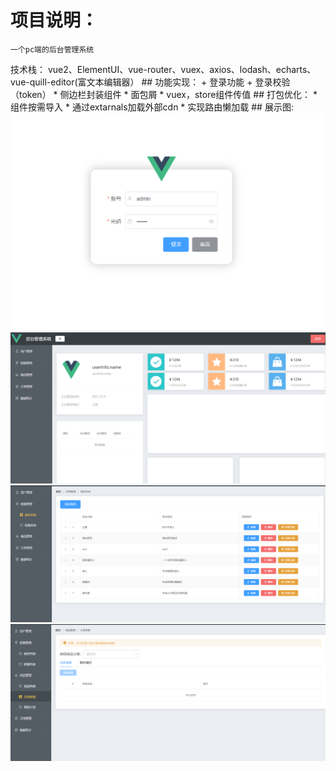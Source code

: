项目说明：
==========
    一个pc端的后台管理系统
   技术栈：
        vue2、ElementUI、vue-router、vuex、axios、lodash、echarts、vue-quill-editor(富文本编辑器）
    ## 功能实现：
        + 登录功能
        + 登录校验（token）
        * 侧边栏封装组件
        * 面包屑
        * vuex，store组件传值
    ## 打包优化：
        * 组件按需导入
        * 通过extarnals加载外部cdn
        * 实现路由懒加载
    ## 展示图:
    ![pic 1](./src/assets/pic/1.png)
    ![pic 2](./src/assets/pic/2.png)
    ![pic 3](./src/assets/pic/3.png)
    ![pic 4](./src/assets/pic/4.png)
